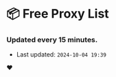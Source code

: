 # :package: Free Proxy List
### Updated every 15 minutes.

- Last updated: `2024-10-04 19:39`

:heart:
